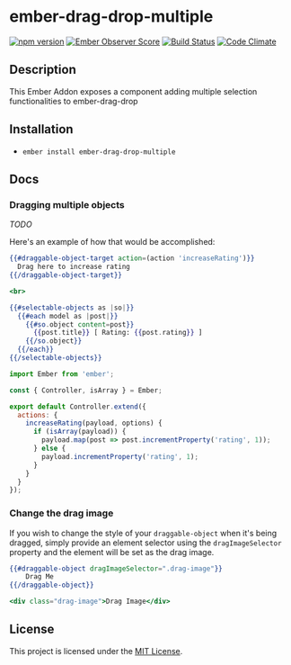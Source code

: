 # ember-drag-drop-multiple
[![npm version](https://badge.fury.io/js/ember-table-data.svg)](https://badge.fury.io/js/ember-table-data)
[![Ember Observer Score](https://emberobserver.com/badges/ember-table-data.svg)](https://emberobserver.com/addons/ember-table-data)
[![Build Status](https://travis-ci.org/BellGasp/ember-table-data.svg?branch=master)](https://travis-ci.org/BellGasp/ember-table-data)
[![Code Climate](https://codeclimate.com/github/BellGasp/ember-table-data/badges/gpa.svg)](https://codeclimate.com/github/BellGasp/ember-table-data)

## Description
This Ember Addon exposes a component adding multiple selection functionalities to ember-drag-drop

## Installation

* `ember install ember-drag-drop-multiple`

## Docs

### Dragging multiple objects

_TODO_

Here's an example of how that would be accomplished:

```hbs
{{#draggable-object-target action=(action 'increaseRating')}}
  Drag here to increase rating
{{/draggable-object-target}}

<br>

{{#selectable-objects as |so|}}
  {{#each model as |post|}}
    {{#so.object content=post}}
      {{post.title}} [ Rating: {{post.rating}} ]
    {{/so.object}}
  {{/each}}
{{/selectable-objects}}
```

```javascript
import Ember from 'ember';

const { Controller, isArray } = Ember;

export default Controller.extend({
  actions: {
    increaseRating(payload, options) {
      if (isArray(payload)) {
        payload.map(post => post.incrementProperty('rating', 1));
      } else {
        payload.incrementProperty('rating', 1);
      }
    }
  }
});
```

### Change the drag image

If you wish to change the style of your `draggable-object` when it's being dragged, simply provide an element selector using the `dragImageSelector` property and the element will be set as the drag image.

```hbs
{{#draggable-object dragImageSelector=".drag-image"}}
    Drag Me
{{/draggable-object}}

<div class="drag-image">Drag Image</div>
```


License
------------------------------------------------------------------------------

This project is licensed under the [MIT License](LICENSE.md).
